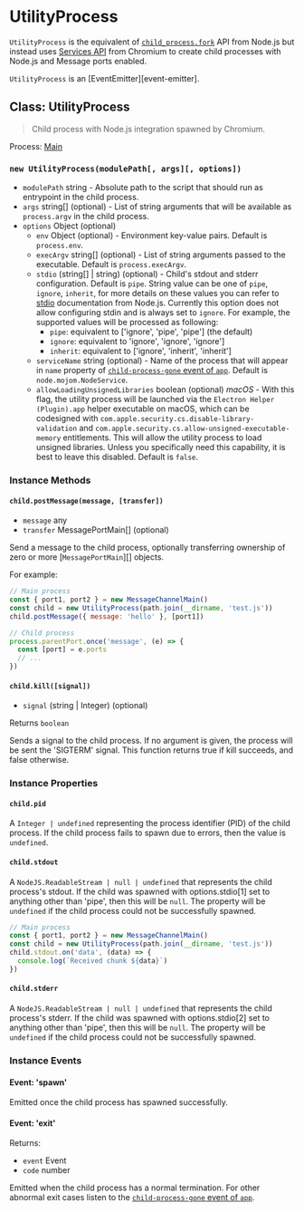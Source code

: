 # UtilityProcess

`UtilityProcess` is the equivalent of [`child_process.fork`][] API from Node.js
but instead uses [Services API][] from Chromium to create child processes with
Node.js and Message ports enabled.

`UtilityProcess` is an [EventEmitter][event-emitter].

## Class: UtilityProcess

> Child process with Node.js integration spawned by Chromium.

Process: [Main](../glossary.md#main-process)<br />

### `new UtilityProcess(modulePath[, args][, options])`

* `modulePath` string - Absolute path to the script that should run as entrypoint in the child process.
* `args` string[] (optional) - List of string arguments that will be available as `process.argv`
  in the child process.
* `options` Object (optional)
  * `env` Object (optional) - Environment key-value pairs. Default is `process.env`.
  * `execArgv` string[] (optional) - List of string arguments passed to the executable. Default is `process.execArgv`.
  * `stdio` (string[] | string) (optional) - Child's stdout and stderr configuration. Default is `pipe`.
    String value can be one of `pipe`, `ignore`, `inherit`, for more details on these values you can refer to
    [stdio][] documentation from Node.js. Currently this option does not allow configuring
    stdin and is always set to `ignore`. For example, the supported values will be processed as following:
    * `pipe`: equivalent to ['ignore', 'pipe', 'pipe'] (the default)
    * `ignore`: equivalent to 'ignore', 'ignore', 'ignore']
    * `inherit`: equivalent to ['ignore', 'inherit', 'inherit']
  * `serviceName` string (optional) - Name of the process that will appear in `name` property of
    [`child-process-gone` event of `app`](app.md#event-child-process-gone).
    Default is `node.mojom.NodeService`.
  * `allowLoadingUnsignedLibraries` boolean (optional) _macOS_ - With this flag, the utility process will be
    launched via the `Electron Helper (Plugin).app` helper executable on macOS, which can be
    codesigned with `com.apple.security.cs.disable-library-validation` and
    `com.apple.security.cs.allow-unsigned-executable-memory` entitlements. This will allow the utility process
    to load unsigned libraries. Unless you specifically need this capability, it is best to leave this disabled.
    Default is `false`.

### Instance Methods

#### `child.postMessage(message, [transfer])`

* `message` any
* `transfer` MessagePortMain[] (optional)

Send a message to the child process, optionally transferring ownership of
zero or more [`MessagePortMain`][] objects.

For example:

```js
// Main process
const { port1, port2 } = new MessageChannelMain()
const child = new UtilityProcess(path.join(__dirname, 'test.js'))
child.postMessage({ message: 'hello' }, [port1])

// Child process
process.parentPort.once('message', (e) => {
  const [port] = e.ports
  // ...
})
```

#### `child.kill([signal])`

* `signal` (string | Integer) (optional)

Returns `boolean`

Sends a signal to the child process. If no argument is given,
the process will be sent the 'SIGTERM' signal. This function returns true
if kill succeeds, and false otherwise.

### Instance Properties

#### `child.pid`

A `Integer | undefined` representing the process identifier (PID) of the child process.
If the child process fails to spawn due to errors, then the value is `undefined`.

#### `child.stdout`

A `NodeJS.ReadableStream | null | undefined` that represents the child process's stdout.
If the child was spawned with options.stdio[1] set to anything other than 'pipe', then this will be `null`.
The property will be `undefined` if the child process could not be successfully spawned.

```js
// Main process
const { port1, port2 } = new MessageChannelMain()
const child = new UtilityProcess(path.join(__dirname, 'test.js'))
child.stdout.on('data', (data) => {
  console.log(`Received chunk ${data}`)
})
```

#### `child.stderr`

A `NodeJS.ReadableStream | null | undefined` that represents the child process's stderr.
If the child was spawned with options.stdio[2] set to anything other than 'pipe', then this will be `null`.
The property will be `undefined` if the child process could not be successfully spawned.

### Instance Events

#### Event: 'spawn'

Emitted once the child process has spawned successfully.

#### Event: 'exit'

Returns:

* `event` Event
* `code` number

Emitted when the child process has a normal termination.
For other abnormal exit cases listen to the [`child-process-gone` event of `app`](app.md#event-child-process-gone).

[`child_process.fork`]: https://nodejs.org/dist/latest-v16.x/docs/api/child_process.html#child_processforkmodulepath-args-options
[Services API]: https://chromium.googlesource.com/chromium/src/+/master/docs/mojo_and_services.md
[stdio]: https://nodejs.org/dist/latest/docs/api/child_process.html#optionsstdio
